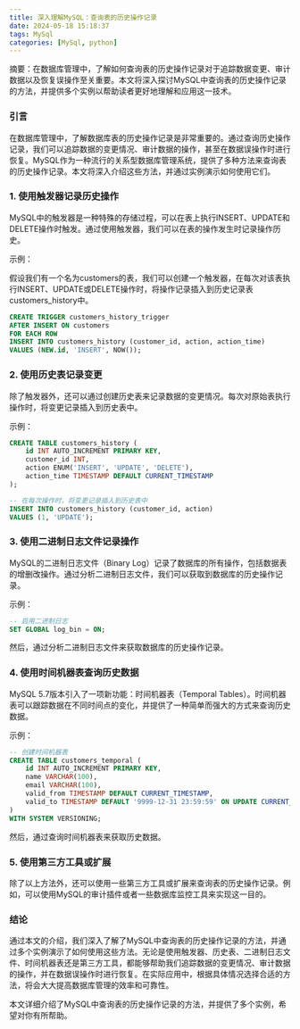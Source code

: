 ```yaml
---
title: 深入理解MySQL：查询表的历史操作记录
date: 2024-05-18 15:18:37
tags: MySql
categories: [MySql, python]
---
```

摘要：在数据库管理中，了解如何查询表的历史操作记录对于追踪数据变更、审计数据以及恢复误操作至关重要。本文将深入探讨MySQL中查询表的历史操作记录的方法，并提供多个实例以帮助读者更好地理解和应用这一技术。
<!-- more -->

### 引言
在数据库管理中，了解数据库表的历史操作记录是非常重要的。通过查询历史操作记录，我们可以追踪数据的变更情况、审计数据的操作，甚至在数据误操作时进行恢复。MySQL作为一种流行的关系型数据库管理系统，提供了多种方法来查询表的历史操作记录。本文将深入介绍这些方法，并通过实例演示如何使用它们。

### 1. 使用触发器记录历史操作
MySQL中的触发器是一种特殊的存储过程，可以在表上执行INSERT、UPDATE和DELETE操作时触发。通过使用触发器，我们可以在表的操作发生时记录操作历史。

示例：

假设我们有一个名为customers的表，我们可以创建一个触发器，在每次对该表执行INSERT、UPDATE或DELETE操作时，将操作记录插入到历史记录表customers_history中。
```sql
CREATE TRIGGER customers_history_trigger
AFTER INSERT ON customers
FOR EACH ROW
INSERT INTO customers_history (customer_id, action, action_time)
VALUES (NEW.id, 'INSERT', NOW());
```

### 2. 使用历史表记录变更
除了触发器外，还可以通过创建历史表来记录数据的变更情况。每次对原始表执行操作时，将变更记录插入到历史表中。

示例：
```sql
CREATE TABLE customers_history (
    id INT AUTO_INCREMENT PRIMARY KEY,
    customer_id INT,
    action ENUM('INSERT', 'UPDATE', 'DELETE'),
    action_time TIMESTAMP DEFAULT CURRENT_TIMESTAMP
);

-- 在每次操作时，将变更记录插入到历史表中
INSERT INTO customers_history (customer_id, action)
VALUES (1, 'UPDATE');
```

### 3. 使用二进制日志文件记录操作
MySQL的二进制日志文件（Binary Log）记录了数据库的所有操作，包括数据表的增删改操作。通过分析二进制日志文件，我们可以获取到数据库的历史操作记录。

示例：
```sql
-- 启用二进制日志
SET GLOBAL log_bin = ON;
```
然后，通过分析二进制日志文件来获取数据库的历史操作记录。

### 4. 使用时间机器表查询历史数据
MySQL 5.7版本引入了一项新功能：时间机器表（Temporal Tables）。时间机器表可以跟踪数据在不同时间点的变化，并提供了一种简单而强大的方式来查询历史数据。

示例：
```sql
-- 创建时间机器表
CREATE TABLE customers_temporal (
    id INT AUTO_INCREMENT PRIMARY KEY,
    name VARCHAR(100),
    email VARCHAR(100),
    valid_from TIMESTAMP DEFAULT CURRENT_TIMESTAMP,
    valid_to TIMESTAMP DEFAULT '9999-12-31 23:59:59' ON UPDATE CURRENT_TIMESTAMP
)
WITH SYSTEM VERSIONING;
```
然后，通过查询时间机器表来获取历史数据。

### 5. 使用第三方工具或扩展
除了以上方法外，还可以使用一些第三方工具或扩展来查询表的历史操作记录。例如，可以使用MySQL的审计插件或者一些数据库监控工具来实现这一目的。

### 结论
通过本文的介绍，我们深入了解了MySQL中查询表的历史操作记录的方法，并通过多个实例演示了如何使用这些方法。无论是使用触发器、历史表、二进制日志文件、时间机器表还是第三方工具，都能够帮助我们追踪数据的变更情况、审计数据的操作，并在数据误操作时进行恢复。在实际应用中，根据具体情况选择合适的方法，将会大大提高数据库管理的效率和可靠性。

本文详细介绍了MySQL中查询表的历史操作记录的方法，并提供了多个实例，希望对你有所帮助。